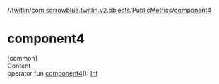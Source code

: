 //[twitlin](../../index.md)/[com.sorrowblue.twitlin.v2.objects](../index.md)/[PublicMetrics](index.md)/[component4](component4.md)



# component4  
[common]  
Content  
operator fun [component4](component4.md)(): [Int](https://kotlinlang.org/api/latest/jvm/stdlib/kotlin/-int/index.html)  



